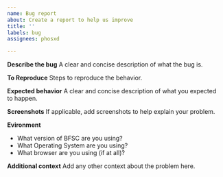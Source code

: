 ```yaml
---
name: Bug report
about: Create a report to help us improve
title: ''
labels: bug
assignees: phosxd

---
```


**Describe the bug**
A clear and concise description of what the bug is.

**To Reproduce**
Steps to reproduce the behavior.

**Expected behavior**
A clear and concise description of what you expected to happen.

**Screenshots**
If applicable, add screenshots to help explain your problem.

**Evironment**
 - What version of BFSC are you using?
 - What Operating System are you using?
 - What browser are you using (if at all)?

**Additional context**
Add any other context about the problem here.
